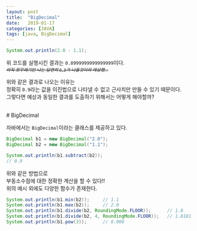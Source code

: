 ```yaml
---
layout: post
title:  "BigDecimal"
date:   2019-01-17
categories: [JAVA]
tags: [java, BigDecimal]
---
```



~~~java
System.out.println(2.0 - 1.1);
~~~
위 코드를 실행시킨 결과는 `0.8999999999999999`이다.  
<small>*~~아직 쪼무래기인 나는 당연히 `0.9`가 나올것이라 예상했...~~*</small>

위와 같은 결과로 나오는 이유는  
정확히 `0.9`라는 값을 이진법으로 나타낼 수 없고 근사치만 만들 수 있기 때문이다.  
그렇다면 예상과 동일한 결과를 도출하기 위해서는 어떻게 해야할까?  


<br/>
# BigDecimal  

자바에서는 `BigDecimal`이라는 클래스를 제공하고 있다.  

~~~java
BigDecimal b1 = new BigDecimal("2.0");
BigDecimal b2 = new BigDecimal("1.1");

System.out.println(b1.subtract(b2));
// 0.9
~~~  

위와 같은 방법으로  
부동소수점에 대한 정확한 계산을 할 수 있다!!  
위의 예시 외에도 다양한 함수가 존재한다.

~~~java
System.out.println(b1.min(b2));     // 1.1
System.out.println(b1.max(b2));     // 2.0
System.out.println(b1.divide(b2, RoundingMode.FLOOR));      // 1.8
System.out.println(b1.divide(b2, 4, RoundingMode.FLOOR));   // 1.8181
System.out.println(b1.pow(3));      // 8.000

~~~  
